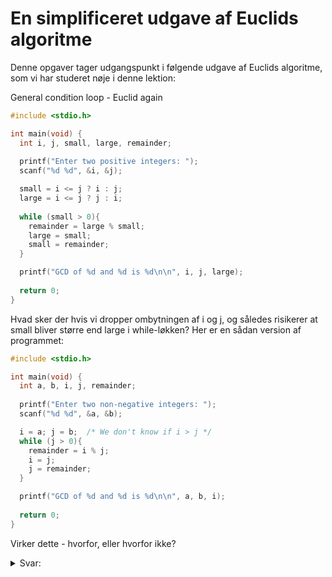 # En simplificeret udgave af Euclids algoritme

Denne opgaver tager udgangspunkt i følgende udgave af Euclids algoritme, som vi har studeret nøje i denne lektion:

General condition loop - Euclid again

```c
#include <stdio.h>

int main(void) {
  int i, j, small, large, remainder;
 
  printf("Enter two positive integers: ");
  scanf("%d %d", &i, &j);

  small = i <= j ? i : j;
  large = i <= j ? j : i;
  
  while (small > 0){
    remainder = large % small;
    large = small;
    small = remainder;
  }

  printf("GCD of %d and %d is %d\n\n", i, j, large);
  
  return 0;
}   
```

Hvad sker der hvis vi dropper ombytningen af i og j, og således risikerer at small bliver større end large i while-løkken? Her er en sådan version af programmet:

```c
#include <stdio.h>

int main(void) {
  int a, b, i, j, remainder;
 
  printf("Enter two non-negative integers: ");
  scanf("%d %d", &a, &b);

  i = a; j = b;  /* We don't know if i > j */  
  while (j > 0){
    remainder = i % j;
    i = j;
    j = remainder;
  }

  printf("GCD of %d and %d is %d\n\n", a, b, i);
  
  return 0;
}   
```

Virker dette - hvorfor, eller hvorfor ikke?

<details>
  <summary>Svar:</summary>
  Det vriker, fordi den første beregning ikke kan gå op nogen gange, vilket gør i % j == i, hvilket gør at resterende del af løkken bytter rundt på i og j. Derfra bliver i den større og j den mindre. Uden sortering bliver der dermed kørt en extra gang i løkken istedet for.
</details>

